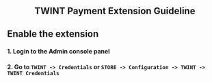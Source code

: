<p align="center" style="font-size:150%"><b>TWINT Payment Extension Guideline</b></p>

## Enable the extension

#### 1. Login to the Admin console panel

#### 2. Go to `TWINT -> Credentials` or `STORE -> Configuration -> TWINT -> TWINT Credentials`

